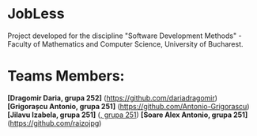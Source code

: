 # JobLess

Project developed for the discipline "Software Development Methods" - Faculty of Mathematics and Computer Science, University of Bucharest.

# Teams Members:
**[Dragomir Daria, grupa 252]** (https://github.com/dariadragomir)
**[Grigorașcu Antonio, grupa 251]** (https://github.com/Antonio-Grigorascu)
**[Jilavu Izabela, grupa 251]** ([, grupa 251](https://github.com/izabelamaria24))
**[Soare Alex Antonio, grupa 251]** (https://github.com/raizojpg)
